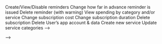 <!-- User Stories (remember about CRUD):

E.g. User will be able to:
<!-- Change Name -->
<!-- Make a new subscription
<!-- View subscriptions -->
Create/View/Disable reminders
Change how far in advance reminder is issued
Delete reminder (with warning)
View spending by category and/or service
Change subscription cost
Change subscription duration
Delete subscription
Delete User’s app account & data
Create new service
Update service categories -->
<!-- Create new service category if it doesn’t exist --> -->

